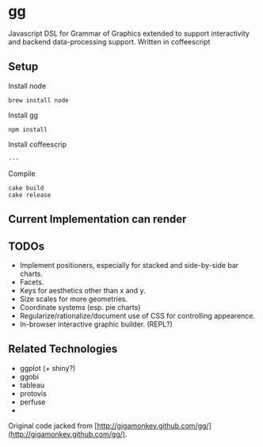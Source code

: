 gg
===

Javascript DSL for Grammar of Graphics extended to support interactivity and
backend data-processing support.  Written in coffeescript

Setup
------

Install node

    brew install node

Install gg

    npm install

Install coffeescrip

    ---

Compile

    cake build
    cake release

Current Implementation can render
---------------




TODOs
---------

- Implement positioners, especially for stacked and side-by-side bar charts.
- Facets.
- Keys for aesthetics other than x and y.
- Size scales for more geometries.
- Coordinate systems (esp. pie charts)
- Regularize/rationalize/document use of CSS for controlling appearence.
- In-browser interactive graphic builder. (REPL?)


Related Technologies
-----------

* ggplot (+ shiny?)
* ggobi
* tableau
* protovis
* perfuse
*


Original code jacked from [http://gigamonkey.github.com/gg/](http://gigamonkey.github.com/gg/).



